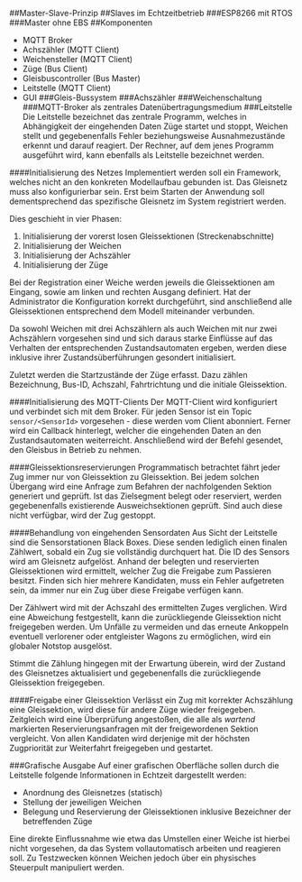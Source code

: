 ##Master-Slave-Prinzip
##Slaves im Echtzeitbetrieb
###ESP8266 mit RTOS <!--LE-->
###Master ohne EBS
##Komponenten
* MQTT Broker
* Achszähler (MQTT Client)
* Weichensteller (MQTT Client)
* Züge (Bus Client)
* Gleisbuscontroller (Bus Master)
* Leitstelle (MQTT Client)
* GUI
###Gleis-Bussystem
###Achszähler
###Weichenschaltung
###MQTT-Broker als zentrales Datenübertragungsmedium
###Leitstelle <!--CH-->
Die Leitstelle bezeichnet das zentrale Programm, welches in Abhängigkeit der eingehenden Daten Züge startet und stoppt, Weichen stellt und gegebenenfalls Fehler beziehungsweise Ausnahmezustände erkennt und darauf reagiert. Der Rechner, auf dem jenes Programm ausgeführt wird, kann ebenfalls als Leitstelle bezeichnet werden.

####Initialisierung des Netzes
Implementiert werden soll ein Framework, welches nicht an den konkreten Modellaufbau gebunden ist. Das Gleisnetz muss also konfigurierbar sein.
Erst beim Starten der Anwendung soll dementsprechend das spezifische Gleisnetz im System registriert werden.

Dies geschieht in vier Phasen:
1. Initialisierung der vorerst losen Gleissektionen (Streckenabschnitte)
2. Initialisierung der Weichen
3. Initialisierung der Achszähler
4. Initialisierung der Züge

Bei der Registration einer Weiche werden jeweils die Gleissektionen am Eingang, sowie am linken und rechten Ausgang definiert.
Hat der Administrator die Konfiguration korrekt durchgeführt, sind anschließend alle Gleissektionen entsprechend dem Modell miteinander verbunden.

Da sowohl Weichen mit drei Achszählern als auch Weichen mit nur zwei Achszählern vorgesehen sind und sich daraus starke Einflüsse auf das Verhalten der entsprechenden Zustandsautomaten ergeben, werden diese inklusive ihrer Zustandsüberführungen gesondert initialisiert.

Zuletzt werden die Startzustände der Züge erfasst. Dazu zählen Bezeichnung, Bus-ID, Achszahl, Fahrtrichtung und die initiale Gleissektion.

####Initialisierung des MQTT-Clients
Der MQTT-Client wird konfiguriert und verbindet sich mit dem Broker. Für jeden Sensor ist ein Topic ```sensor/<SensorId>``` vorgesehen - diese werden vom Client abonniert.
Ferner wird ein Callback hinterlegt, welcher die eingehenden Daten an den Zustandsautomaten weiterreicht.
Anschließend wird der Befehl gesendet, den Gleisbus in Betrieb zu nehmen.

####Gleissektionsreservierungen
Programmatisch betrachtet fährt jeder Zug immer nur von Gleissektion zu Gleissektion.
Bei jedem solchen Übergang wird eine Anfrage zum Befahren der nachfolgenden Sektion generiert und geprüft.
Ist das Zielsegment belegt oder reserviert, werden gegebenenfalls existierende Ausweichsektionen geprüft.
Sind auch diese nicht verfügbar, wird der Zug gestoppt.

####Behandlung von eingehenden Sensordaten
Aus Sicht der Leitstelle sind die Sensorstationen Black Boxes. Diese senden lediglich einen finalen Zählwert, sobald ein Zug sie vollständig durchquert hat.
Die ID des Sensors wird am Gleisnetz aufgelöst. Anhand der belegten und reservierten Gleissektionen wird ermittelt, welcher Zug die Freigabe zum Passieren besitzt.
Finden sich hier mehrere Kandidaten, muss ein Fehler aufgetreten sein, da immer nur ein Zug über diese Freigabe verfügen kann.

Der Zählwert wird mit der Achszahl des ermittelten Zuges verglichen. Wird eine Abweichung festgestellt, kann die zurückliegende Gleissektion nicht freigegeben werden.
Um Unfälle zu vermeiden und das erneute Ankoppeln eventuell verlorener oder entgleister Wagons zu ermöglichen, wird ein globaler Notstop ausgelöst.

Stimmt die Zählung hingegen mit der Erwartung überein, wird der Zustand des Gleisnetzes aktualisiert und gegebenenfalls die zurückliegende Gleissektion freigegeben.

####Freigabe einer Gleissektion
Verlässt ein Zug mit korrekter Achszählung eine Gleissektion, wird diese für andere Züge wieder freigegeben.
Zeitgleich wird eine Überprüfung angestoßen, die alle als _wartend_ markierten Reservierungsanfragen mit der freigewordenen Sektion vergleicht.
Von allen Kandidaten wird derjenige mit der höchsten Zugpriorität zur Weiterfahrt freigegeben und gestartet.

###Grafische Ausgabe <!--CH-->
Auf einer grafischen Oberfläche sollen durch die Leitstelle folgende Informationen in Echtzeit dargestellt werden:
* Anordnung des Gleisnetzes (statisch)
* Stellung der jeweiligen Weichen
* Belegung und Reservierung der Gleissektionen inklusive Bezeichner der betreffenden Züge

Eine direkte Einflussnahme wie etwa das Umstellen einer Weiche ist hierbei nicht vorgesehen, da das System vollautomatisch arbeiten und reagieren soll.
Zu Testzwecken können Weichen jedoch über ein physisches Steuerpult manipuliert werden.